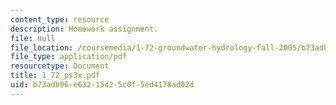 ```yaml
---
content_type: resource
description: Homework assignment.
file: null
file_location: /coursemedia/1-72-groundwater-hydrology-fall-2005/b73adb96e63215d25c0f5ed4178ad02d_1_72_ps3x.pdf
file_type: application/pdf
resourcetype: Document
title: 1_72_ps3x.pdf
uid: b73adb96-e632-15d2-5c0f-5ed4178ad02d
---
```

